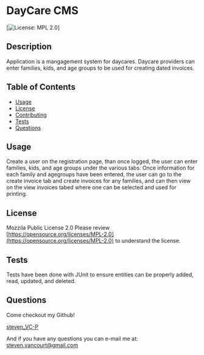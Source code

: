 
# DayCare CMS

[![License: MPL 2.0](https://img.shields.io/badge/License-MPL%202.0-brightgreen.svg)]

## Description
Application is a mangagement system for daycares.  Daycare providers can enter families, kids, and age groups to be used for creating dated invoices.

##  Table of Contents
* [Usage](#Usage)
* [License](#License)
* [Contributing](#Contributing)
* [Tests](#Tests)
* [Questions](#Questions)

## Usage
Create a user on the registration page, than once logged, the user can enter families, kids, and age groups under the various tabs.  Once information for each family and agegroups have been entered, the user can go to the create invoice tab and create invoices for any families, and can then view on the view invoices tabed where one can be selected and used for printing. 

## License
Mozzila Public License 2.0
Please review [https://opensource.org/licenses/MPL-2.0](https://opensource.org/licenses/MPL-2.0) to understand the license.

## Tests
Tests have been done with JUnit to ensure entities can be properly added, read, updated, and deleted.

## Questions
Come checkout my Github!

[steven_VC-P](https://www.github/steven_VC-P)

And if you have any questions you can e-mail me at:
[steven.vancourt@gmail.com](steven.vancourt@gmail.com)
